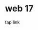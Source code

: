 <h1>web 17</h1>
<a href="https://raffneptune-web17.vercel.app" style="color: black; text-decoration: none;">tap link</a>
